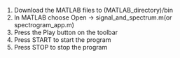 1. Download the MATLAB files to (MATLAB_directory)/bin
2. In MATLAB choose Open -> signal_and_spectrum.m(or spectrogram_app.m)
3. Press the Play button on the toolbar
4. Press START to start the program
5. Press STOP to stop the program
